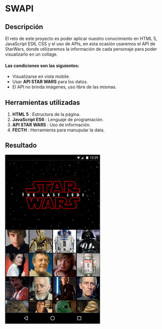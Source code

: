 # SWAPI


## Descripción

El reto de este proyecto es poder aplicar nuestro conocimiento en HTML 5, JavaScript ES6, CSS y el uso de APIs, en esta ocasión usaremos el API de StarWars, donde utilizaremos la información de cada personaje para poder visualizarlo en un collage. 
 #### Las condiciones son las siguientes:

* Visualizarse en vista mobile.
* Usar **API STAR WARS** para los datos.
* El API no brinda imágenes, uso libre de las mismas. 
 

## Herramientas utilizadas 
 1.  **HTML 5** : Estructura de la página.
 2. **JavaScript ES6** : Lenguaje de programación.
 3. **API STAR WARS** : Uso de información. 
 4. **FECTH** : Herramienta para manupular la data. 


## Resultado

![Resultado](public/assets/images/picture.png)



